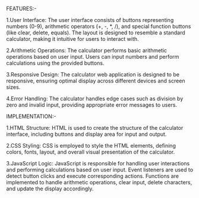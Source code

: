 FEATURES:-

1.User Interface:
The user interface consists of buttons representing numbers (0-9), arithmetic operators (+, -, *, /), and special function buttons (like clear, delete, equals).
The layout is designed to resemble a standard calculator, making it intuitive for users to interact with.

2.Arithmetic Operations:
The calculator performs basic arithmetic operations based on user input.
Users can input numbers and perform calculations using the provided buttons.

3.Responsive Design:
The calculator web application is designed to be responsive, ensuring optimal display across different devices and screen sizes.

4.Error Handling:
The calculator handles edge cases such as division by zero and invalid input, providing appropriate error messages to users.

IMPLEMENTATION:-

1.HTML Structure:
HTML is used to create the structure of the calculator interface, including buttons and display area for input and output.

2.CSS Styling:
CSS is employed to style the HTML elements, defining colors, fonts, layout, and overall visual presentation of the calculator.

3.JavaScript Logic:
JavaScript is responsible for handling user interactions and performing calculations based on user input.
Event listeners are used to detect button clicks and execute corresponding actions.
Functions are implemented to handle arithmetic operations, clear input, delete characters, and update the display accordingly.
